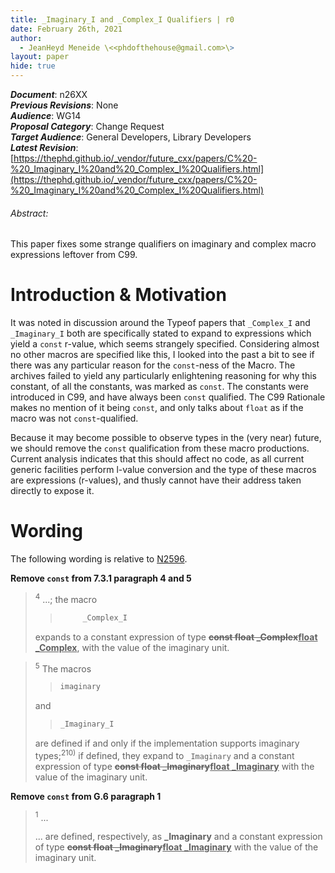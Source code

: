 ```yaml
---
title: _Imaginary_I and _Complex_I Qualifiers | r0
date: February 26th, 2021
author:
  - JeanHeyd Meneide \<<phdofthehouse@gmail.com>\>
layout: paper
hide: true
---
```


_**Document**_: n26XX  
_**Previous Revisions**_: None  
_**Audience**_: WG14  
_**Proposal Category**_: Change Request  
_**Target Audience**_: General Developers, Library Developers  
_**Latest Revision**_: [https://thephd.github.io/_vendor/future_cxx/papers/C%20-%20_Imaginary_I%20and%20_Complex_I%20Qualifiers.html](https://thephd.github.io/_vendor/future_cxx/papers/C%20-%20_Imaginary_I%20and%20_Complex_I%20Qualifiers.html)

<div class="text-center">
<h6>Abstract:</h6>
<p>
This paper fixes some strange qualifiers on imaginary and complex macro expressions leftover from C99.
</p>
</div>

<div class="pagebreak"></div>




# Introduction & Motivation

It was noted in discussion around the Typeof papers that `_Complex_I` and `_Imaginary_I` both are specifically stated to expand to expressions which yield a `const` r-value, which seems strangely specified. Considering almost no other macros are specified like this, I looked into the past a bit to see if there was any particular reason for the `const`-ness of the Macro. The archives failed to yield any particularly enlightening reasoning for why this constant, of all the constants, was marked as `const`. The constants were introduced in C99, and have always been `const` qualified. The C99 Rationale makes no mention of it being `const`, and only talks about `float` as if the macro was not `const`-qualified.

Because it may become possible to observe types in the (very near) future, we should remove the `const` qualification from these macro productions. Current analysis indicates that this should affect no code, as all current generic facilities perform l-value conversion and the type of these macros are expressions (r-values), and thusly cannot have their address taken directly to expose it.




# Wording

The following wording is relative to [N2596](http://www.open-std.org/jtc1/sc22/wg14/www/docs/n2596.pdf).

**Remove `const` from 7.3.1 paragraph 4 and 5**

<blockquote>
<p><sup>4</sup> ...; the macro

> ```cpp
>      _Complex_I
> ```

expands to a constant expression of type <del><b>const float _Complex</b></del><ins><b>float _Complex</b></ins>, with the value of the imaginary unit.
</blockquote>

<blockquote>
<p><sup>5</sup> The macros

> ```cpp
> imaginary
> ```

and

> ```cpp
> _Imaginary_I
> ```

are defined if and only if the implementation supports imaginary types;<sup>210)</sup> if defined, they expand to `_Imaginary` and a constant expression of type <del><b>const float _Imaginary</b></del><ins><b>float _Imaginary</b></ins> with the value of the imaginary unit.
</blockquote>


**Remove `const` from G.6 paragraph 1**

<blockquote>
<p><sup>1</sup> ... <br/>

... are defined, respectively, as <b>_Imaginary</b> and a constant expression of type <del><b>const float _Imaginary</b></del><ins><b>float _Imaginary</b></ins> with the value of the imaginary unit.</p>
</blockquote>